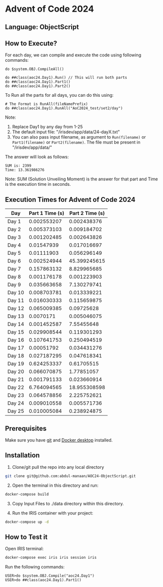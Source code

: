 # Advent of Code 2024

## Language: ObjectScript

## How to Execute?
 For each day, we can compile and execute the code using following commands:
```IRIS
do $system.OBJ.CompileAll()

do ##class(aoc24.Day1).Run() // This will run both parts
do ##class(aoc24.Day1).Part1()
do ##class(aoc24.Day1).Part2()
```
To Run all the parts for all days, you can do this using:
```
# The Format is RunAll(fileNamePrefix)
do ##class(aoc24.Day1).RunAll("AoC2024_test/set2/day")
```
Note: 
1. Replace Day1 by any day from 1-25
2. The default input file: "/irisdev/app/data/24-dayX.txt"
3. You can also pass input filename, as argument to `Run(filename)` or `Part1(filename)` or `Part2(filename)`. The file must be present in "/irisdev/app/data/"

The answer will look as follows:
```
SUM is: 2399
Time: 13.361986276
```
Note: SUM (Solution Unveiling Moment) is the answer for that part and Time is the execution time in seconds.

## Execution Times for Advent of Code 2024

| Day  | Part 1 Time (s)   | Part 2 Time (s)   |
|------|-------------------|-------------------|
| Day 1  | 0.002553207 | 0.002438376   |
| Day 2  | 0.005373103 | 0.009184702   |
| Day 3  | 0.001202485 | 0.002643826   |
| Day 4  | 0.01547939  | 0.017016697   |
| Day 5  | 0.01111903  | 0.056296149   |
| Day 6  | 0.002524944 | 45.399245615  |
| Day 7  | 0.157863132 | 8.829965685   |
| Day 8  | 0.001176178 | 0.001223903   |
| Day 9  | 0.035663658 | 7.130279741   |
| Day 10 | 0.008703781 | 0.013339221   |
| Day 11 | 0.016030333 | 0.115659875 |
| Day 12 | 0.065009385 | 0.09725628    |
| Day 13 | 0.0070171   | 0.005046075   |
| Day 14 | 0.001452587 | 7.55455648    |
| Day 15 | 0.029908544 | 0.119301293   |
| Day 16 | 0.107641753 | 0.250494519   |
| Day 17 | 0.00051792  | 0.034431276   |
| Day 18 | 0.027187295 | 0.047618341   |
| Day 19 | 0.624253337 | 0.61705515    |
| Day 20 | 0.066070875 | 1.77851057    |
| Day 21 | 0.001791133 | 0.023660914   |
| Day 22 | 6.764094565 | 18.955308598  |
| Day 23 | 0.064578856 | 2.225752621   |
| Day 24 | 0.009010558 | 0.005571736   |
| Day 25 | 0.010005084 | 0.238924875   |


## Prerequisites
Make sure you have [git](https://git-scm.com/book/en/v2/Getting-Started-Installing-Git) and [Docker desktop](https://www.docker.com/products/docker-desktop) installed.

## Installation 

1. Clone/git pull the repo into any local directory

```bash
git clone git@github.com:abdul-manaan/AOC24-ObjectScript.git
```

2. Open the terminal in this directory and run:

```bash
docker-compose build
```

3. Copy Input Files to ./data directory within this directory.

4. Run the IRIS container with your project:

```bash
docker-compose up -d
```

## How to Test it

Open IRIS terminal:

```bash
docker-compose exec iris iris session iris
```

Run the following commands:
```IRIS
USER>do $system.OBJ.Compile("aoc24.Day1")
USER>do ##class(aoc24.Day1).Part1()
```
